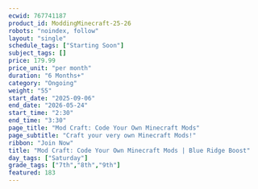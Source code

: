 ```yaml
---
ecwid: 767741187
product_id: ModdingMinecraft-25-26
robots: "noindex, follow"
layout: "single"
schedule_tags: ["Starting Soon"]
subject_tags: []
price: 179.99
price_unit: "per month"
duration: "6 Months+"
category: "Ongoing"
weight: "55"
start_date: "2025-09-06"
end_date: "2026-05-24"
start_time: "2:30"
end_time: "3:30"
page_title: "Mod Craft: Code Your Own Minecraft Mods"
page_subtitle: "Craft your very own Minecraft Mods!"
ribbon: "Join Now"
title: "Mod Craft: Code Your Own Minecraft Mods | Blue Ridge Boost"
day_tags: ["Saturday"]
grade_tags: ["7th","8th","9th"]
featured: 183
---
```


